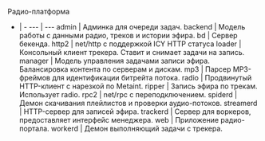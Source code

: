 Радио-платформа

- | -
--- | --- 
admin | Админка для очереди задач.
backend | Модель работы с данными радио, треков и истории эфира.
bd | Сервер бекенда.
http2 | net/http с поддержкой ICY HTTP статуса
loader | Консольный клиент трекера. Ставит и снимает задачи на запись.
manager | Модель управления задачами записи эфира. Балансировка контента по серверам и дискам.
mp3 | Парсер MP3-фреймов для идентификации битрейта потока.
radio | Продвинутый HTTP-клиент с нарезкой по Metaint.
ripper | Запись эфира по трекам. Использует radio.
rpc2 | net/rpc с переподключением.
spiderd | Демон скачивания плейлистов и проверки аудио-потоков.
streamerd | HTTP-сервер для записей эфира.
trackerd | Сервер для воркеров, предоставляет интерфейс менеджера.
web | Приложение радио-портала.
workerd | Демон выполняющий задачи с трекера.